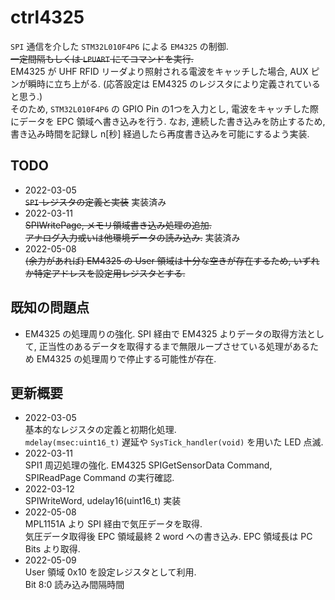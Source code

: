 # ctrl4325
`SPI` 通信を介した `STM32L010F4P6` による `EM4325` の制御.  
~~一定間隔もしくは `LPUART` にてコマンドを実行.~~  
EM4325 が UHF RFID リーダより照射される電波をキャッチした場合, AUX ピンが瞬時に立ち上がる. (応答設定は EM4325 のレジスタにより定義されていると思う.)  
そのため, `STM32L010F4P6` の GPIO Pin の1つを入力とし, 電波をキャッチした際にデータを EPC 領域へ書き込みを行う.
なお, 連続した書き込みを防止するため, 書き込み時間を記録し n[秒] 経過したら再度書き込みを可能にするよう実装.


## TODO
* 2022-03-05  
  ~~`SPI` レジスタの定義と実装~~ 実装済み
* 2022-03-11  
  ~~SPIWritePage, メモリ領域書き込み処理の追加.  
  アナログ入力或いは他環境データの読み込み.~~ 実装済み
* 2022-05-08  
  ~~(余力があれば) EM4325 の User 領域は十分な空きが存在するため, いずれか特定アドレスを設定用レジスタとする.~~

## 既知の問題点
* EM4325 の処理周りの強化. SPI 経由で EM4325 よりデータの取得方法として, 正当性のあるデータを取得するまで無限ループさせている処理があるため EM4325 の処理周りで停止する可能性が存在.

## 更新概要
* 2022-03-05  
  基本的なレジスタの定義と初期化処理.  
  `mdelay(msec:uint16_t)` 遅延や `SysTick_handler(void)` を用いた LED 点滅.
* 2022-03-11  
  SPI1 周辺処理の強化. EM4325 SPIGetSensorData Command, SPIReadPage Command の実行確認.
* 2022-03-12  
  SPIWriteWord, udelay16(uint16_t) 実装
* 2022-05-08  
  MPL1151A より SPI 経由で気圧データを取得.  
  気圧データ取得後 EPC 領域最終 2 word への書き込み. EPC 領域長は PC Bits より取得.
* 2022-05-09  
  User 領域 0x10 を設定レジスタとして利用.  
  Bit 8:0 読み込み間隔時間
